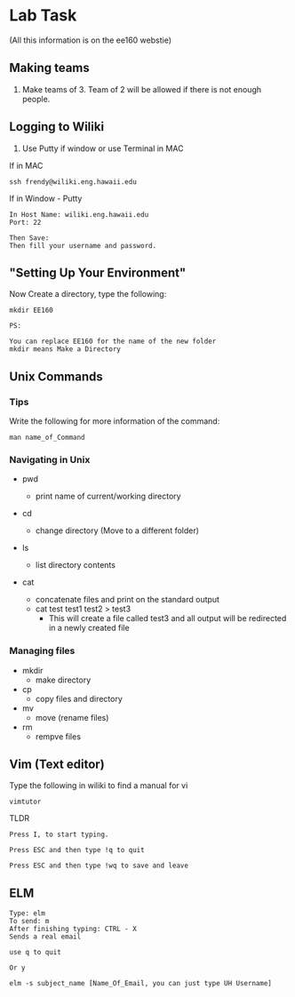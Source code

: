 # Lab Task

(All this information is on the ee160 webstie)

## Making teams
1. Make teams of 3. Team of 2 will be allowed if there is not enough people.

## Logging to Wiliki
1. Use Putty if window or use Terminal in MAC

If in MAC
```
ssh frendy@wiliki.eng.hawaii.edu
```

If in Window - Putty
```
In Host Name: wiliki.eng.hawaii.edu
Port: 22

Then Save:
Then fill your username and password.
```
##  "Setting Up Your Environment"
Now Create a directory, type the following:
```
mkdir EE160

PS: 

You can replace EE160 for the name of the new folder
mkdir means Make a Directory
```

## Unix Commands

### Tips
Write the following for more information of the command:

```
man name_of_Command
```

### Navigating in Unix
- pwd
    - print name of current/working directory

- cd
    - change directory (Move to a different folder)

- ls
    - list directory contents

- cat
    - concatenate files and print on the standard output
    - cat test test1 test2 > test3
        - This will create a file called test3 and all output will be redirected in a newly created file

### Managing files
- mkdir
    - make directory
- cp 
    - copy files and directory
- mv 
    - move (rename files)
- rm
    - rempve files

## Vim (Text editor)
Type the following in wiliki to find a manual for vi

```
vimtutor
```

TLDR
```
Press I, to start typing.

Press ESC and then type !q to quit

Press ESC and then type !wq to save and leave

```

## ELM
```
Type: elm
To send: m
After finishing typing: CTRL - X
Sends a real email

use q to quit

Or y
```

```
elm -s subject_name [Name_Of_Email, you can just type UH Username]
```
